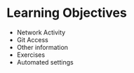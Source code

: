 # Learning Objectives

* Network Activity
* Git Access
* Other information
* Exercises
* Automated settings
